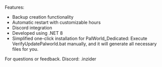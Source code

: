 Features:
* Backup creation functionality
* Automatic restart with customizable hours
* Discord integration
* Developed using .NET 8
* Simplified one-click installation for PalWorld_Dedicated: Execute VerifyUpdatePalworld.bat manually, and it will generate all necessary files for you.


For questions or feedback. Discord: .inzider
